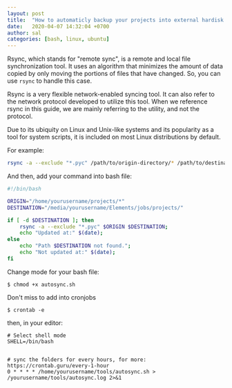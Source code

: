 ```yaml
---
layout: post
title:  "How to automaticly backup your projects into external hardisk in ubuntu?"
date:   2020-04-07 14:32:04 +0700
author: sal
categories: [bash, linux, ubuntu]
---
```


Rsync, which stands for "remote sync", is a remote and local file synchronization tool.
It uses an algorithm that minimizes the amount of data copied by only moving the portions of files that have changed.
So, you can use `rsync` to handle this case.

Rsync is a very flexible network-enabled syncing tool.
It can also refer to the network protocol developed to utilize this tool.
When we reference rsync in this guide, we are mainly referring to the utility, and not the protocol.

Due to its ubiquity on Linux and Unix-like systems and its popularity as a tool for system scripts,
it is included on most Linux distributions by default.

For example:

```bash
rsync -a --exclude "*.pyc" /path/to/origin-directory/* /path/to/destination/
```

And then, add your command into bash file:


```bash
#!/bin/bash

ORIGIN="/home/yourusername/projects/*"
DESTINATION="/media/yourusername/Elements/jobs/projects/"

if [ -d $DESTINATION ]; then
    rsync -a --exclude "*.pyc" $ORIGIN $DESTINATION;
    echo "Updated at:" $(date);
else
    echo "Path $DESTINATION not found.";
    echo "Not updated at:" $(date);
fi
```

Change mode for your bash file:

```
$ chmod +x autosync.sh
```

Don't miss to add into cronjobs

```
$ crontab -e
```

then, in your editor:


```
# Select shell mode
SHELL=/bin/bash


# sync the folders for every hours, for more: https://crontab.guru/every-1-hour
0 * * * * /home/yourusername/tools/autosync.sh > /yourusername/tools/autosync.log 2>&1
```
